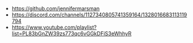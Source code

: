 - https://github.com/jennifermarsman
- https://discord.com/channels/1127340805741359164/1328016683113119794
- https://www.youtube.com/playlist?list=PL83bGnZW39zs773qc6vGGkDFiS3eWhhyR
